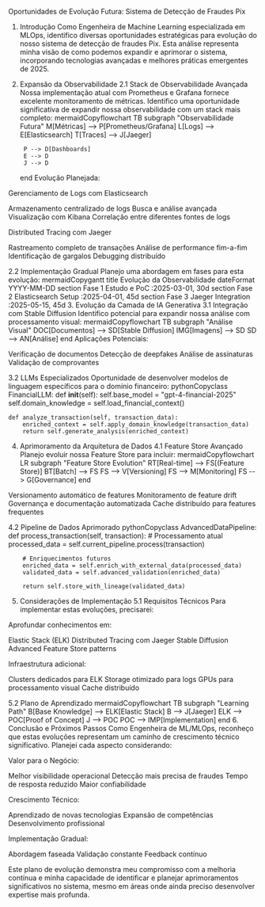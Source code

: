 Oportunidades de Evolução Futura: Sistema de Detecção de Fraudes Pix
1. Introdução
Como Engenheira de Machine Learning especializada em MLOps, identifico diversas oportunidades estratégicas para evolução do nosso sistema de detecção de fraudes Pix. Esta análise representa minha visão de como podemos expandir e aprimorar o sistema, incorporando tecnologias avançadas e melhores práticas emergentes de 2025.
2. Expansão da Observabilidade
2.1 Stack de Observabilidade Avançada
Nossa implementação atual com Prometheus e Grafana fornece excelente monitoramento de métricas. Identifico uma oportunidade significativa de expandir nossa observabilidade com um stack mais completo:
mermaidCopyflowchart TB
    subgraph "Observabilidade Futura"
        M[Métricas] --> P[Prometheus/Grafana]
        L[Logs] --> E[Elasticsearch]
        T[Traces] --> J[Jaeger]
        
        P --> D[Dashboards]
        E --> D
        J --> D
    end
Evolução Planejada:

Gerenciamento de Logs com Elasticsearch

Armazenamento centralizado de logs
Busca e análise avançada
Visualização com Kibana
Correlação entre diferentes fontes de logs


Distributed Tracing com Jaeger

Rastreamento completo de transações
Análise de performance fim-a-fim
Identificação de gargalos
Debugging distribuído



2.2 Implementação Gradual
Planejo uma abordagem em fases para esta evolução:
mermaidCopygantt
    title Evolução da Observabilidade
    dateFormat YYYY-MM-DD
    section Fase 1
    Estudo e PoC           :2025-03-01, 30d
    section Fase 2
    Elasticsearch Setup    :2025-04-01, 45d
    section Fase 3
    Jaeger Integration    :2025-05-15, 45d
3. Evolução da Camada de IA Generativa
3.1 Integração com Stable Diffusion
Identifico potencial para expandir nossa análise com processamento visual:
mermaidCopyflowchart TB
    subgraph "Análise Visual"
        DOC[Documentos] --> SD[Stable Diffusion]
        IMG[Imagens] --> SD
        SD --> AN[Análise]
    end
Aplicações Potenciais:

Verificação de documentos
Detecção de deepfakes
Análise de assinaturas
Validação de comprovantes

3.2 LLMs Especializados
Oportunidade de desenvolver modelos de linguagem específicos para o domínio financeiro:
pythonCopyclass FinancialLLM:
    def __init__(self):
        self.base_model = "gpt-4-financial-2025"
        self.domain_knowledge = self.load_financial_context()
    
    def analyze_transaction(self, transaction_data):
        enriched_context = self.apply_domain_knowledge(transaction_data)
        return self.generate_analysis(enriched_context)
4. Aprimoramento da Arquitetura de Dados
4.1 Feature Store Avançado
Planejo evoluir nossa Feature Store para incluir:
mermaidCopyflowchart LR
    subgraph "Feature Store Evolution"
        RT[Real-time] --> FS[(Feature Store)]
        BT[Batch] --> FS
        FS --> V[Versioning]
        FS --> M[Monitoring]
        FS --> G[Governance]
    end

Versionamento automático de features
Monitoramento de feature drift
Governança e documentação automatizada
Cache distribuído para features frequentes

4.2 Pipeline de Dados Aprimorado
pythonCopyclass AdvancedDataPipeline:
    def process_transaction(self, transaction):
        # Processamento atual
        processed_data = self.current_pipeline.process(transaction)
        
        # Enriquecimentos futuros
        enriched_data = self.enrich_with_external_data(processed_data)
        validated_data = self.advanced_validation(enriched_data)
        
        return self.store_with_lineage(validated_data)
5. Considerações de Implementação
5.1 Requisitos Técnicos
Para implementar estas evoluções, precisarei:

Aprofundar conhecimentos em:

Elastic Stack (ELK)
Distributed Tracing com Jaeger
Stable Diffusion
Advanced Feature Store patterns


Infraestrutura adicional:

Clusters dedicados para ELK
Storage otimizado para logs
GPUs para processamento visual
Cache distribuído



5.2 Plano de Aprendizado
mermaidCopyflowchart TB
    subgraph "Learning Path"
        B[Base Knowledge] --> ELK[Elastic Stack]
        B --> J[Jaeger]
        ELK --> POC[Proof of Concept]
        J --> POC
        POC --> IMP[Implementation]
    end
6. Conclusão e Próximos Passos
Como Engenheira de ML/MLOps, reconheço que estas evoluções representam um caminho de crescimento técnico significativo. Planejei cada aspecto considerando:

Valor para o Negócio:

Melhor visibilidade operacional
Detecção mais precisa de fraudes
Tempo de resposta reduzido
Maior confiabilidade


Crescimento Técnico:

Aprendizado de novas tecnologias
Expansão de competências
Desenvolvimento profissional


Implementação Gradual:

Abordagem faseada
Validação constante
Feedback contínuo



Este plano de evolução demonstra meu compromisso com a melhoria contínua e minha capacidade de identificar e planejar aprimoramentos significativos no sistema, mesmo em áreas onde ainda preciso desenvolver expertise mais profunda.
